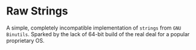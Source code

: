 # Raw Strings

A simple, completely incompatible implementation of `strings` from
`GNU Binutils`. Sparked by the lack of 64-bit build of the real deal for a
popular proprietary OS.
